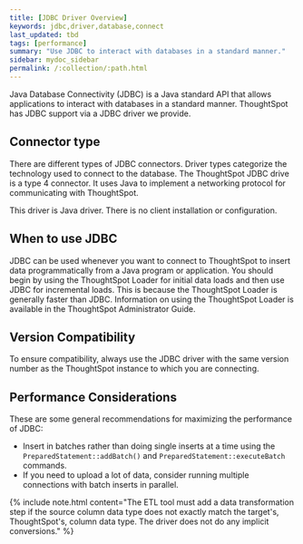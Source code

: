 ```yaml
---
title: [JDBC Driver Overview]
keywords: jdbc,driver,database,connect
last_updated: tbd
tags: [performance]
summary: "Use JDBC to interact with databases in a standard manner."
sidebar: mydoc_sidebar
permalink: /:collection/:path.html
---
```

Java Database Connectivity (JDBC) is a Java standard API that allows
applications to interact with databases in a standard manner. ThoughtSpot has
JDBC support via a JDBC driver we provide.

## Connector type

There are different types of JDBC connectors. Driver types categorize the
technology used to connect to the database. The ThoughtSpot JDBC drive is a type
4 connector. It uses Java to implement a networking protocol for communicating
with ThoughtSpot.  

This driver is Java driver. There is no client installation or configuration.

## When to use JDBC

JDBC can be used whenever you want to connect to ThoughtSpot to insert data
programmatically from a Java program or application. You should begin by using
the ThoughtSpot Loader for initial data loads and then use JDBC for incremental
loads. This is because the ThoughtSpot Loader is generally faster than JDBC.
Information on using the ThoughtSpot Loader is available in the ThoughtSpot
Administrator Guide.

## Version Compatibility

To ensure compatibility, always use the JDBC driver with the same version number
as the ThoughtSpot instance to which you are connecting.

## Performance Considerations

These are some general recommendations for maximizing the performance of JDBC:

-   Insert in batches rather than doing single inserts at a time using the `PreparedStatement::addBatch()` and `PreparedStatement::executeBatch` commands.
-   If you need to upload a lot of data, consider running multiple connections with batch inserts in parallel.

{% include note.html content="The ETL tool must add a data transformation step
if the source column data type does not exactly match the target's,
ThoughtSpot's, column data type. The driver does not do any implicit
conversions." %}
